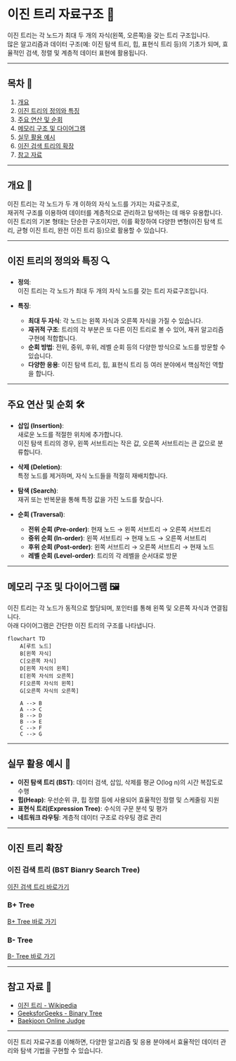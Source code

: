# 이진 트리 자료구조 🌲

이진 트리는 각 노드가 최대 두 개의 자식(왼쪽, 오른쪽)을 갖는 트리 구조입니다.  
많은 알고리즘과 데이터 구조(예: 이진 탐색 트리, 힙, 표현식 트리 등)의 기초가 되며, 효율적인 검색, 정렬 및 계층적 데이터 표현에 활용됩니다.

---

## 목차 📝
1. [개요](#개요)
2. [이진 트리의 정의와 특징](#이진-트리의-정의와-특징)
3. [주요 연산 및 순회](#주요-연산-및-순회)
4. [메모리 구조 및 다이어그램](#메모리-구조-및-다이어그램)
5. [실무 활용 예시](#실무-활용-예시)
6. [이진 검색 트리의 확장](#이진-트리-확장)
7. [참고 자료](#참고-자료)

---

## 개요 🧐
이진 트리는 각 노드가 두 개 이하의 자식 노드를 가지는 자료구조로,  
재귀적 구조를 이용하여 데이터를 계층적으로 관리하고 탐색하는 데 매우 유용합니다.  
이진 트리의 기본 형태는 단순한 구조이지만, 이를 확장하여 다양한 변형(이진 탐색 트리, 균형 이진 트리, 완전 이진 트리 등)으로 활용할 수 있습니다.

---

## 이진 트리의 정의와 특징 🔍
- **정의**:  
  이진 트리는 각 노드가 최대 두 개의 자식 노드를 갖는 트리 자료구조입니다.
  
- **특징**:
  - **최대 두 자식**: 각 노드는 왼쪽 자식과 오른쪽 자식을 가질 수 있습니다.
  - **재귀적 구조**: 트리의 각 부분은 또 다른 이진 트리로 볼 수 있어, 재귀 알고리즘 구현에 적합합니다.
  - **순회 방법**: 전위, 중위, 후위, 레벨 순회 등의 다양한 방식으로 노드를 방문할 수 있습니다.
  - **다양한 응용**: 이진 탐색 트리, 힙, 표현식 트리 등 여러 분야에서 핵심적인 역할을 합니다.

---

## 주요 연산 및 순회 🛠️
- **삽입 (Insertion)**:  
  새로운 노드를 적절한 위치에 추가합니다.  
  이진 탐색 트리의 경우, 왼쪽 서브트리는 작은 값, 오른쪽 서브트리는 큰 값으로 분류합니다.

- **삭제 (Deletion)**:  
  특정 노드를 제거하며, 자식 노드들을 적절히 재배치합니다.

- **탐색 (Search)**:  
  재귀 또는 반복문을 통해 특정 값을 가진 노드를 찾습니다.

- **순회 (Traversal)**:  
  - **전위 순회 (Pre-order)**: 현재 노드 → 왼쪽 서브트리 → 오른쪽 서브트리  
  - **중위 순회 (In-order)**: 왼쪽 서브트리 → 현재 노드 → 오른쪽 서브트리  
  - **후위 순회 (Post-order)**: 왼쪽 서브트리 → 오른쪽 서브트리 → 현재 노드  
  - **레벨 순회 (Level-order)**: 트리의 각 레벨을 순서대로 방문

---

## 메모리 구조 및 다이어그램 🖼️
이진 트리는 각 노드가 동적으로 할당되며, 포인터를 통해 왼쪽 및 오른쪽 자식과 연결됩니다.  
아래 다이어그램은 간단한 이진 트리의 구조를 나타냅니다.

```mermaid
flowchart TD
    A[루트 노드]
    B[왼쪽 자식]
    C[오른쪽 자식]
    D[왼쪽 자식의 왼쪽]
    E[왼쪽 자식의 오른쪽]
    F[오른쪽 자식의 왼쪽]
    G[오른쪽 자식의 오른쪽]

    A --> B
    A --> C
    B --> D
    B --> E
    C --> F
    C --> G
```

---

## 실무 활용 예시 💼
- **이진 탐색 트리 (BST)**: 데이터 검색, 삽입, 삭제를 평균 O(log n)의 시간 복잡도로 수행  
- **힙(Heap)**: 우선순위 큐, 힙 정렬 등에 사용되어 효율적인 정렬 및 스케줄링 지원  
- **표현식 트리(Expression Tree)**: 수식의 구문 분석 및 평가  
- **네트워크 라우팅**: 계층적 데이터 구조로 라우팅 경로 관리

---

## 이진 트리 확장

### 이진 검색 트리 (BST Bianry Search Tree)
[이진 검색 트리 바로가기](./binary-search-tree/README.md)

### B+ Tree
[B+ Tree 바로 가기](./B-plus-tree/README.md)

### B- Tree
[B- Tree 바로 가기](./B-minus-tree/README.md)

---

## 참고 자료 🔗
- [이진 트리 - Wikipedia](https://ko.wikipedia.org/wiki/이진_트리)
- [GeeksforGeeks - Binary Tree](https://www.geeksforgeeks.org/binary-tree-data-structure/)
- [Baekjoon Online Judge](https://www.acmicpc.net/)

---

이진 트리 자료구조를 이해하면, 다양한 알고리즘 및 응용 분야에서 효율적인 데이터 관리와 탐색 기법을 구현할 수 있습니다. 